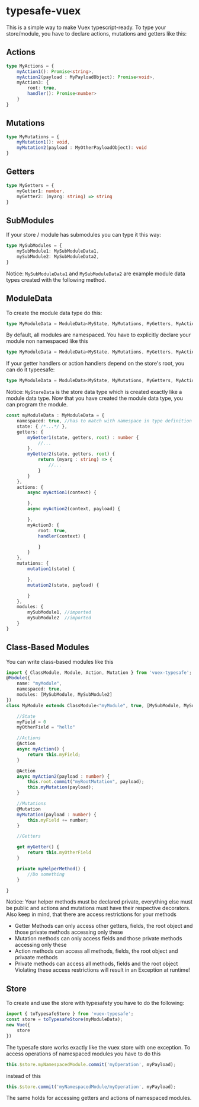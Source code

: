 # typesafe-vuex

This is a simple way to make Vuex typescript-ready. To type your store/module, you have to declare actions, mutations and getters like this:

## Actions

```typescript
type MyActions = {
    myAction1(): Promise<string>,
    myAction2(payload : MyPayloadObject): Promise<void>,
    myAction3: {
        root: true,
        handler(): Promise<number>
    }
}
```

## Mutations

```typescript
type MyMutations = {
    myMutation1(): void,
    myMutation2(payload : MyOtherPayloadObject): void
}
```

## Getters

```typescript
type MyGetters = {
    myGetter1: number,
    myGetter2: (myarg: string) => string
}
```

## SubModules

If your store / module has submodules you can type it this way:
```typescript
type MySubModules = {
    mySubModule1: MySubModuleData1,
    mySubModule2: MySubModuleData2,
}
```
Notice: `MySubModuleData1` and `MySubModuleData2` are example module data types created with the following method.

## ModuleData

To create the module data type do this:
```typescript
type MyModuleData = ModuleData<MyState, MyMutations, MyGetters, MyActions, MySubModules>;
```
By default, all modules are namespaced. You have to explicitly declare your module non namespaced like this
```typescript
type MyModuleData = ModuleData<MyState, MyMutations, MyGetters, MyActions, MySubModules, false>;
```
If your getter handlers or action handlers depend on the store's root, you can do it typeesafe:
```typescript
type MyModuleData = ModuleData<MyState, MyMutations, MyGetters, MyActions, MySubModules, false /*or true*/, MyStoreData>;
```
Notice: `MyStoreData` is the store data type which is created exactly like a module data type.
Now that you have created the module data type, you can program the module.
```typescript
const myModuleData : MyModuleData = {
    namespaced: true, //has to match with namespace in type definition
    state: { /*...*/ },
    getters: {
        myGetter1(state, getters, root) : number {
            //...
        },
        myGetter2(state, getters, root) {
            return (myarg : string) => {
                //...
            }
        }
    },
    actions: {
        async myAction1(context) {

        },
        async myAction2(context, payload) {

        },
        myAction3: {
            root: true,
            handler(context) {

            }
        }
    },
    mutations: {
        mutation1(state) {

        },
        mutation2(state, payload) {

        }
    },
    modules: {
        mySubModule1, //imported
        mySubModule2  //imported
    }
}
```

## Class-Based Modules

You can write class-based modules like this
```typescript
import { ClassModule, Module, Action, Mutation } from 'vuex-typesafe';
@Module({
    name: "myModule",
    namespaced: true,
    modules: [MySubModule, MySubModule2]
})
class MyModule extends ClassModule<"myModule", true, [MySubModule, MySubModule2], MyRootModule> {

    //State
    myField = 0
    myOtherField = "hello"

    //Actions
    @Action
    async myAction() {
        return this.myField;
    }

    @Action
    async myAction2(payload : number) {
        this.root.commit("myRootMutation", payload);
        this.myMutation(payload);
    }

    //Mutations
    @Mutation
    myMutation(payload : number) {
        this.myField += number;
    }

    //Getters

    get myGetter() {
        return this.myOtherField
    }

    private myHelperMethod() {
        //Do something
    }

}
```
Notice: Your helper methods must be declared private, everything else must be public and actions and mutations must have their respective decorators.
Also keep in mind, that there are access restrictions for your methods
* Getter Methods can only access other getters, fields, the root object and those private methods accessing only these
* Mutation methods can only access fields and those private methods accessing only these
* Action methods can access all methods, fields, the root object and privaate methods
* Private methods can access all methods, fields and the root object
Violating these access restrictions will result in an Exception at runtime!

## Store

To create and use the store with typesafety you have to do the following:
```typescript
import { toTypesafeStore } from 'vuex-typesafe';
const store = toTypesafeStore(myModuleData);
new Vue({
    store
})
```
The typesafe store works exactly like the vuex store with one exception.
To access operations of namespaced modules you have to do this
```typescript
this.$store.myNamespacedModule.commit('myOperation', myPayload);
```
instead of this
```javascript
this.$store.commit('myNamespacedModule/myOperation', myPayload);
```
The same holds for accessing getters and actions of namespaced modules.
